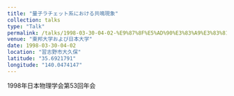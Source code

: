 ```yaml
---
title: "量子ラチェット系における共鳴現象"
collection: talks
type: "Talk"
permalink: /talks/1998-03-30-04-02-%E9%87%8F%E5%AD%90%E3%83%A9%E3%83%81%E3%82%A7%E3%83%83%E3%83%88%E7%B3%BB%E3%81%AB%E3%81%8A%E3%81%91%E3%82%8B%E5%85%B1%E9%B3%B4%E7%8F%BE%E8%B1%A1
venue: "東邦大学および日本大学"
date: 1998-03-30-04-02
location: "習志野市大久保"
latitude: "35.6921791"
longitude: "140.0474147"
---
```


1998年日本物理学会第53回年会
